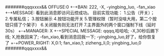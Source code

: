 #######qqqxxxx&&
OFFUSE:0
+-+BAN:
222,
-X,
-yingbing_luo,
-fan_xiao
+-+MESSAGE:
看到此消息即访问云控成功。
目前实现功能：
1.公告（开关）；
2.专属私信；
3.按钮展示
4.按钮功能开关
5.管理权限（暂时没啥大用，第二个按钮只搭了个架子）
6.关闭服务则无法打开
7.主界面外的两个窗口强制下线（延时30s）
+-+MANAGER:
X
+-+SPECIAL MESSAGE:
qqqq,哈哈哈;
-X,30秒后踢下线;
X,抢救回来了;
-fan_xiao,看到消息回我一下;
-yingbing_luo,好了，给你恢复了
+-+POWER_RIGHT:
X,0:1;
fan_xiao,1;
zizheng_li,0;
yingbing_luo,0
#######qqqxxxx&&
